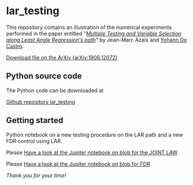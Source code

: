 # lar_testing

This repository contains an illustration of the numerical experiments performed in the paper entitled
"[*Multiple Testing and Variable Selection along Least Angle Regression's path*](https://arxiv.org/abs/1906.12072)" by Jean-Marc Azaïs and [Yohann De Castro](https:ydecastro.github.io).

[Download file on the ArXiv (arXiv:1906.12072)](https://arxiv.org/abs/1906.12072)

## Python source code

The Python code can be downloaded at

[Github repository lar_testing](https://github.com/ydecastro/lar_testing)

## Getting started

Python notebook on a new testing procedure on the LAR path and a new FDR control using LAR.

Please [Have a look at the Jupiter notebook on blob for the JOINT LAW](https://github.com/ydecastro/lar_testing/blob/master/Law_LAR.ipynb)

Please [Have a look at the Jupiter notebook on blob for FDR](https://github.com/ydecastro/lar_testing/blob/master/multiple_spacing_tests.ipynb)

*Thank you for your time!*
